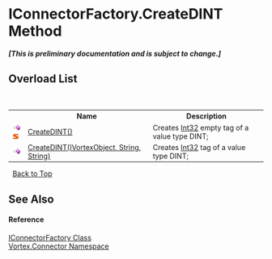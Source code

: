 # IConnectorFactory.CreateDINT Method 
 _**\[This is preliminary documentation and is subject to change.\]**_


## Overload List
&nbsp;<table><tr><th></th><th>Name</th><th>Description</th></tr><tr><td>![Public method](media/pubmethod.gif "Public method")![Static member](media/static.gif "Static member")</td><td><a href="M_Vortex_Connector_IConnectorFactory_CreateDINT.md">CreateDINT()</a></td><td>
Creates <a href="http://msdn2.microsoft.com/en-us/library/td2s409d" target="_blank">Int32</a> empty tag of a value type DINT;</td></tr><tr><td>![Public method](media/pubmethod.gif "Public method")</td><td><a href="M_Vortex_Connector_IConnectorFactory_CreateDINT_1.md">CreateDINT(IVortexObject, String, String)</a></td><td>
Creates <a href="http://msdn2.microsoft.com/en-us/library/td2s409d" target="_blank">Int32</a> tag of a value type DINT;</td></tr></table>&nbsp;
<a href="#iconnectorfactory.createdint-method">Back to Top</a>

## See Also


#### Reference
<a href="T_Vortex_Connector_IConnectorFactory.md">IConnectorFactory Class</a><br /><a href="N_Vortex_Connector.md">Vortex.Connector Namespace</a><br />